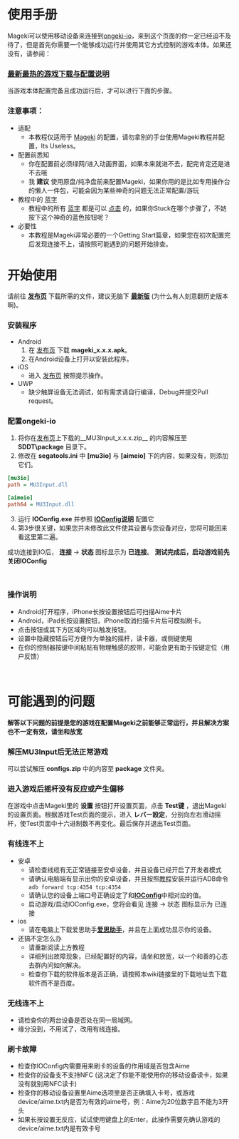 # 使用手册
Mageki可以使用移动设备来连接到[ongeki-io](https://github.com/Sanheiii/ongeki-io)，来到这个页面的你一定已经迫不及待了，但是首先你需要一个能够成功运行并使用其它方式控制的游戏本体。如果还没有，请参阅：
### [最新最热的游戏下载与配置说明](https://sddt-dist.sys-all.xyz/145/app/SDDT_1.45.01_20240401114514_0.app)
当游戏本体配置完备且成功运行后，才可以进行下面的步骤。

### 注意事项：
- 适配
  - 本教程仅适用于 [Mageki](https://github.com/Sanheiii/Mageki) 的配置，请勿拿别的手台使用Mageki教程并配置，Its Useless。
- 配置前悉知
  - 你在配置前必须绿网/进入动画界面，如果本来就进不去，配完肯定还是进不去哦
  - 我 __建议__ 使用原盘/纯净盘前来配置Mageki，如果你用的是比如专用操作台的懒人一件包，可能会因为某些神奇的问题无法正常配置/游玩
- 教程中的 [蓝字](https://sddt-dist.sys-all.xyz/145/app/SDDT_1.45.01_20240401114514_0.app)
  - 教程中的所有 [蓝字](https://sddt-dist.sys-all.xyz/145/app/SDDT_1.45.01_20240401114514_0.app) 都是可以 [点击](https://sddt-dist.sys-all.xyz/145/app/SDDT_1.45.01_20240401114514_0.app) 的，如果你Stuck在哪个步骤了，不妨按下这个神奇的蓝色按钮呢？
- 必要性
  - 本教程是Mageki非常必要的一个Getting Start篇章，如果您在初次配置完后发现连接不上，请按照可能遇到的问题开始排查。

# 开始使用
请前往 __[发布页](https://github.com/Sanheiii/Mageki/releases)__ 下载所需的文件，建议无脑下 __[最新版](https://github.com/Sanheiii/ongeki-io/releases/latest)__ (为什么有人刻意翻历史版本啊)。
### 安装程序
- Android
  1. 在 [发布页](https://github.com/Sanheiii/Mageki/releases/latest) 下载 __mageki_x.x.x.apk__。
  2. 在Android设备上打开以安装此程序。
- iOS
  - 进入 [发布页](https://github.com/Sanheiii/Mageki/releases/latest) 按照提示操作。
- UWP
  - 缺少触屏设备无法调试，如有需求请自行编译，Debug并提交Pull request。
### 配置ongeki-io
1. 将你在[发布页](https://github.com/Sanheiii/Mageki/releases)上下载的__MU3Input_x.x.x.zip__ 的内容解压至 __SDDT\package__ 目录下。
2. 修改在 __segatools.ini__ 中 __[mu3io]__ 与 __[aimeio]__ 下的内容，如果没有，则添加它们。
``` ini
[mu3io]
path = MU3Input.dll

[aimeio]
path64 = MU3Input.dll
```
3. 运行 __IOConfig.exe__ 并参照 __[IOConfig说明](https://github.com/Sanheiii/Mageki/wiki/ioconfig)__ 配置它
4. 第3步很关键，如果您并未修改此文件使其设置与您设备对应，您将可能回来看这里第二遍。

成功连接到IO后， __连接__ → __状态__ 图标显示为 __已连接__。
__测试完成后，启动游戏前先关闭IOConfig__

<br/>

### 操作说明
- Android打开程序，iPhone长按设置按钮后可扫描Aime卡片
- Android，iPad长按设置按钮，iPhone取消扫描卡片后可模拟刷卡。
- 点击按钮或其下方区域均可以触发按钮。
- 设置中隐藏按钮后可方便作为单独的摇杆，读卡器，或侧键使用
- 在你的控制器按键中间粘贴有物理触感的胶带，可能会更有助于按键定位（用户反馈）

<br/>

# 可能遇到的问题

__解答以下问题的前提是您的游戏在配置Mageki之前能够正常运行，并且解决方案也不一定有效，请坐和放宽__
### 解压MU3Input后无法正常游戏
可以尝试解压 __configs.zip__ 中的内容至 __package__ 文件夹。
### 进入游戏后摇杆没有反应或产生偏移
在游戏中点击Mageki里的 __设置__ 按钮打开设置页面，点击 __Test键__ ，退出Mageki的设置页面。根据游戏Test页面的提示，进入 __レバー設定__，分别向左右滑动摇杆，使Test页面中十六进制数不再变化。最后保存并退出Test页面。
### 有线连不上
- 安卓
  - 请检查线缆有无正常链接至安卓设备，并且设备已经开启了开发者模式
  - 请确认电脑端有显示出你的安卓设备，并且按照[教程](https://www.xda-developers.com/install-adb-windows-macos-linux/)安装并运行ADB命令```adb forward tcp:4354 tcp:4354```
  - 请确认您的设备上端口号正确设定了和[__IOConfig__](https://github.com/Sanheiii/Mageki/wiki/IOConfig%E8%AF%B4%E6%98%8E)中相对应的值。
  - 启动游戏/启动IOConfig.exe，您将会看见 连接 → 状态 图标显示为 已连接
- ios
  - 请在电脑上下载爱思助手[__爱思助手__](https://www.i4.cn/)，并且在上面成功显示你的设备。
- 还搞不定怎么办
  - 请重新阅读上方教程
  - 详细列出故障现象，已经配置好的内容，请坐和放宽，以一个和善的心态去群内问如何解决。
  - 检查你下载的软件版本是否正确，请按照本wiki链接里的下载地址去下载软件而不是百度。
### 无线连不上
  - 请检查你的两台设备是否处在同一局域网。
  - 缘分没到，不用试了，改用有线连接。
### 刷卡故障
  - 检查你IOConfig内需要用来刷卡的设备的作用域是否包含Aime
  - 检查你的设备支不支持NFC (这决定了你能不能使用你的移动设备读卡，如果没有就别用NFC读卡)
  - 检查你的移动设备设置里Aime选项里是否正确填入卡号，或游戏device/aime.txt内是否为有效的aime号，例：Aime为20位数字且不能为3开头
  - 如果长按设置无反应，试试使用键盘上的Enter，此操作需要先确认游戏的device/aime.txt内是有效卡号
